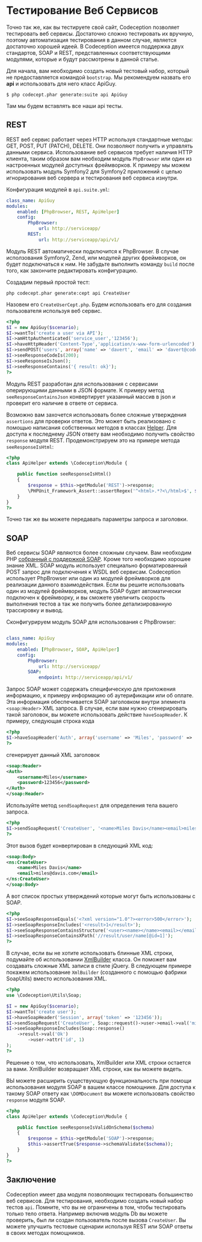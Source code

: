 # Тестирование Веб Сервисов

Точно так же, как вы тестируете свой сайт, Codeception позволяет тестировать веб сервисы. Достаточно сложно тестировать их вручную, поэтому автоматизация тестирования в данном случае, является достаточно хорошей идеей.
В Codeception имеется поддержка двух стандартов, SOAP и REST, представленных соответствующими модулями, которые и будут рассмотрены в данной статье.

Для начала, вам необходимо создать новый тестовый набор, который не предоставляется командой `bootstrap`. Мы рекомендуем назвать его **api** и использовать для него класс ApiGuy.

```
$ php codecept.phar generate:suite api ApiGuy
```

Там мы будем вставлять все наши api тесты.


## REST

REST веб сервис работает через HTTP используя стандартные методы: GET, POST, PUT (PATCH), DELETE. Они позволяют получить и управлять данными сервиса. Использование веб сервисов требует наличия HTTP клиента, таким образом вам необходим модуль `PhpBrowser` или один из настроенных модулей доступных фреймворков. К примеру мы можем использовать модуль Symfony2 для Symfony2 приложений с целью игнорирования веб сервера и тестирования веб сервиса изнутри.

Конфигурация модулей в `api.suite.yml`:

``` yaml
class_name: ApiGuy
modules:
    enabled: [PhpBrowser, REST, ApiHelper]
    config:
		PhpBrowser:
			url: http://serviceapp/
		REST:
		    url: http://serviceapp/api/v1/
```

Модуль REST автоматически подключится к PhpBrowser. В случае исползования Symfony2, Zend, или модулей других фреймворков, он будет подключаться к ним. Не забудьте выполнить команду `build` после того, как закончите редактировать конфигурацию.

Создадим первый простой тест:

```
php codecept.phar generate:cept api CreateUser
```

Назовем его `CreateUserCept.php`. Будем использовать его для создания пользователя используя веб сервис.

``` php
<?php
$I = new ApiGuy($scenario);
$I->wantTo('create a user via API');
$I->amHttpAuthenticated('service_user','123456');
$I->haveHttpHeader('Content-Type','application/x-www-form-urlencoded');
$I->sendPOST('users', array('name' => 'davert', 'email' => 'davert@codeception.com'));
$I->seeResponseCodeIs(200);
$I->seeResponseIsJson();
$I->seeResponseContains('{ result: ok}');
?>
```

Модуль REST разработан для использования с сервисами оперирующими данными в JSON формате. К примеру метод `seeResponseContainsJson` конвертирует указанный массив в json и проверит его наличие в ответе от сервиса.

Возможно вам захочется использовать более сложные утверждения `assertions` для проверки ответов. Это может быть реализовано с помощью написания собственных методов в клаccах [Helper](http://codeception.com/docs/03-Modules#helpers). Для доступа к последнему JSON ответу вам необходимо получить свойство `response` модуля REST. Продемонстрируем это на примере метода `seeResponseIsHtml`:

``` php
<?php
class ApiHelper extends \Codeception\Module {

	public function seeResponseIsHtml()
	{
		$response = $this->getModule('REST')->response;
		\PHPUnit_Framework_Assert::assertRegex('^<html>.*?<\/html>$', $response);
	}
}
?>
```

Точно так же вы можете передавать параметры запроса и заголовки.

## SOAP

Веб сервисы SOAP являются более сложным случаем. Вам необходим PHP [собранный с поддержкой SOAP](http://php.net/manual/en/soap.installation.php). Кроме того необходимо хорошее знание XML. SOAP модуль использует специально форматированный POST запрос для подключения к WSDL веб сервисам. Codeception использует PhpBrowser или один из модулей фреймворков для реализации данного взаимодействия. Если вы решите использовать один из модулей фреймворков, модуль SOAP будет автоматически подключен к фреймворку, и вы сможете увеличить скорость выполнения тестов а так же получить более детализированную трассировку и вывод.

Сконфигурируем модуль SOAP для использования с PhpBrowser:

``` yaml

class_name: ApiGuy
modules:
    enabled: [PhpBrowser, SOAP, ApiHelper]
    config:
		PhpBrowser:
			url: http://serviceapp/
		SOAP:
		    endpoint: http://serviceapp/api/v1/
```

Запрос SOAP может содержать специфическую для приложения информацию, к примеру информацию об аутерификации или об оплате. Эта информация обеспечивается SOAP заголовком внутри элемента `<soap:Header>` XML запроса. В случае, если вам нужно сгенерировать такой заголовок, вы можете использовать действие `haveSoapHeader`. К примеру, следующая строка кода

``` php
<?php
$I->haveSoapHeader('Auth', array('username' => 'Miles', 'password' => '123456'));
?>
```
сгенерирует данный XML заголовок

``` xml
<soap:Header>
<Auth>
	<username>Miles</username>
	<password>123456</password>
</Auth>
</soap:Header>
```

Используйте метод `sendSoapRequest` для определения тела вашего запроса.

``` php
<?php
$I->sendSoapRequest('CreateUser', '<name>Miles Davis</name><email>miles@davis.com</email>');
?>
```

Этот вызов будет конвертирован в следующий XML код:

``` xml
<soap:Body>
<ns:CreateUser>
	<name>Miles Davis</name>
	<email>miles@davis.com</email>
</ns:CreateUser>
</soap:Body>
```

А вот список простых утверждений которые могут быть использованы с SOAP.

``` php
<?php
$I->seeSoapResponseEquals('<?xml version="1.0"?><error>500</error>');
$I->seeSoapResponseIncludes('<result>1</result>');
$I->seeSoapResponseContainsStructure('<user><name></name><email></email>');
$I->seeSoapResponseContainsXPath('//result/user/name[@id=1]');
?>
```

В случае, если вы не хотите использовать блинные XML строки, подумайте об использовании [XmlBuilder](http://codeception.com/docs/reference/xmlbuilder) класса. Он поможет вам создавать сложные XML записи в стиле jQuery.
В следующем примере покажем использование `XmlBuilder` (созданного с помощью фабрики SoapUtils) вместо использования XML.

``` php
<?php
use \Codeception\Utils\Soap;

$I = new ApiGuy($scenario);
$I->wantTo('create user');
$I->haveSoapHeader('Session', array('token' => '123456'));
$I->sendSoapRequest('CreateUser', Soap::request()->user->email->val('miles@davis.com'));
$I->seeSoapResponseIncludes(Soap::response()
	->result->val('Ok')
		->user->attr('id', 1)
);
?>
```
Решение о том, что использовать, XmlBuilder или XML строки остается за вами. XmlBuilder возвращает XML строки, как вы можете видеть.

ВЫ можете расширить существующую функциональность при помощи использования модуля SOAP в вашем классе помощнике. Для доступа к такому SOAP ответу как `\DOMDocument` вы можете использовать свойство `response` модуля SOAP.

``` php
<?php
class ApiHelper extends \Codeception\Module {

	public function seeResponseIsValidOnSchema($schema)
	{
		$response = $this->getModule('SOAP')->response;
		$this->assertTrue($response->schemaValidate($schema));
	}
}
?>
```

## Заключение

Codeception имеет два модуля позволяющих тестировать большинство веб сервисов. Для тестирования, необходимо создать новый набор тестов `api`. Помните, что вы не ограничены в том, чтобы тестировать только тело ответа. Например включив модуль Db вы можете проверить, был ли создан пользователь после вызова `CreateUser`. Вы можете улучшить тестовые сценарии используя REST или SOAP ответы в своих методах помощников.